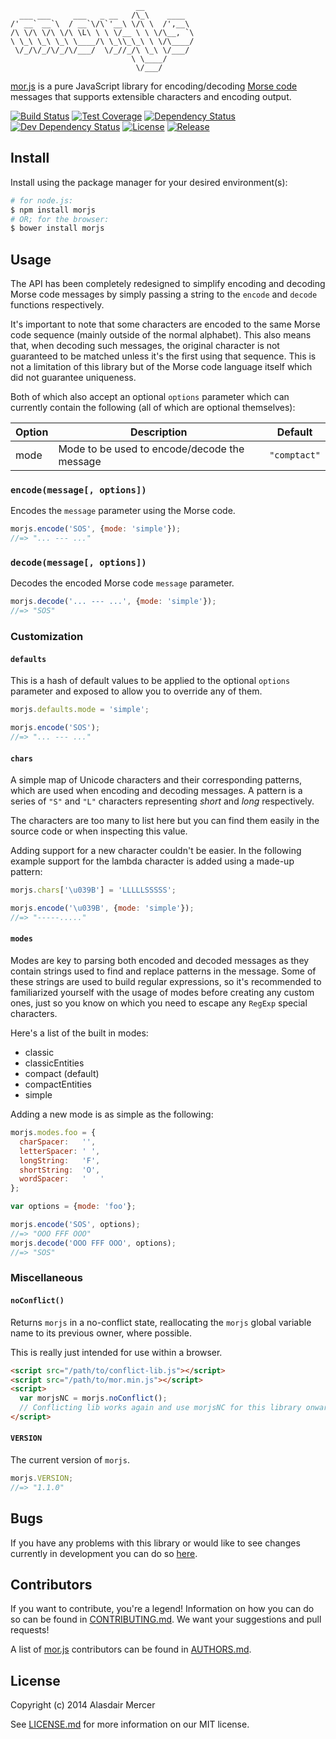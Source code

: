 ```
                            __
  ___ ___     ___   _ __   /\_\    ____
/' __` __`\  / __`\/\`'__\ \/\ \  /',__\
/\ \/\ \/\ \/\ \L\ \ \ \/__ \ \ \/\__, `\
\ \_\ \_\ \_\ \____/\ \_\\_\_\ \ \/\____/
 \/_/\/_/\/_/\/___/  \/_//_/\ \_\ \/___/
                           \ \____/
                            \/___/
```

[mor.js][0] is a pure JavaScript library for encoding/decoding [Morse code][3] messages that supports extensible
characters and encoding output.

[![Build Status](https://img.shields.io/codeship/af89a730-f72d-0132-2d2a-2ab52ec32728/develop.svg?style=flat-square)][1]
[![Test Coverage](https://img.shields.io/coveralls/neocotic/mor.js/develop.svg?style=flat-square)][11]
[![Dependency Status](https://img.shields.io/david/neocotic/mor.js.svg?style=flat-square)][4]
[![Dev Dependency Status](https://img.shields.io/david/dev/neocotic/mor.js.svg?style=flat-square)][5]
[![License](https://img.shields.io/github/license/neocotic/mor.js.svg?style=flat-square)][10]
[![Release](https://img.shields.io/github/tag/neocotic/mor.js.svg?style=flat-square)][5]

## Install

Install using the package manager for your desired environment(s):

``` bash
# for node.js:
$ npm install morjs
# OR; for the browser:
$ bower install morjs
```

## Usage

The API has been completely redesigned to simplify encoding and decoding Morse code messages by simply passing a
string to the `encode` and `decode` functions respectively.

It's important to note that some characters are encoded to the same Morse code sequence (mainly outside of the normal
alphabet). This also means that, when decoding such messages, the original character is not guaranteed to be matched
unless it's the first using that sequence. This is not a limitation of this library but of the Morse code language
itself which did not guarantee uniqueness.

Both of which also accept an optional `options` parameter which can currently contain the following (all of which are
optional themselves):

| Option | Description                                  | Default      |
| ------ | -------------------------------------------- | ------------ |
| mode   | Mode to be used to encode/decode the message | `"comptact"` |

### `encode(message[, options])`

Encodes the `message` parameter using the Morse code.

``` javascript
morjs.encode('SOS', {mode: 'simple'});
//=> "... --- ..."
```

### `decode(message[, options])`

Decodes the encoded Morse code `message` parameter.

``` javascript
morjs.decode('... --- ...', {mode: 'simple'});
//=> "SOS"
```

### Customization

#### `defaults`

This is a hash of default values to be applied to the optional `options` parameter and exposed to allow you to override
any of them.

``` javascript
morjs.defaults.mode = 'simple';

morjs.encode('SOS');
//=> "... --- ..."
```

#### `chars`

A simple map of Unicode characters and their corresponding patterns, which are used when encoding and decoding
messages. A pattern is a series of `"S"` and `"L"` characters representing *short* and *long* respectively.

The characters are too many to list here but you can find them easily in the source code or when inspecting this value.

Adding support for a new character couldn't be easier. In the following example support for the lambda character is
added using a made-up pattern:

``` javascript
morjs.chars['\u039B'] = 'LLLLLSSSSS';

morjs.encode('\u039B', {mode: 'simple'});
//=> "-----....."
```

#### `modes`

Modes are key to parsing both encoded and decoded messages as they contain strings used to find and replace patterns in
the message. Some of these strings are used to build regular expressions, so it's recommended to familiarized yourself
with the usage of modes before creating any custom ones, just so you know on which you need to escape any `RegExp`
special characters.

Here's a list of the built in modes:

- classic
- classicEntities
- compact (default)
- compactEntities
- simple

Adding a new mode is as simple as the following:

``` javascript
morjs.modes.foo = {
  charSpacer:   '',
  letterSpacer: ' ',
  longString:   'F',
  shortString:  'O',
  wordSpacer:   '   '
};

var options = {mode: 'foo'};

morjs.encode('SOS', options);
//=> "OOO FFF OOO"
morjs.decode('OOO FFF OOO', options);
//=> "SOS"
```

### Miscellaneous

#### `noConflict()`

Returns `morjs` in a no-conflict state, reallocating the `morjs` global variable name to its previous owner, where
possible.

This is really just intended for use within a browser.

``` html
<script src="/path/to/conflict-lib.js"></script>
<script src="/path/to/mor.min.js"></script>
<script>
  var morjsNC = morjs.noConflict();
  // Conflicting lib works again and use morjsNC for this library onwards...
</script>
```

#### `VERSION`

The current version of `morjs`.

``` javascript
morjs.VERSION;
//=> "1.1.0"
```

## Bugs

If you have any problems with this library or would like to see changes currently in development you can do so
[here][7].

## Contributors

If you want to contribute, you're a legend! Information on how you can do so can be found in [CONTRIBUTING.md][9]. We
want your suggestions and pull requests!

A list of [mor.js][0] contributors can be found in [AUTHORS.md][8].

## License

Copyright (c) 2014 Alasdair Mercer

See [LICENSE.md][10] for more information on our MIT license.

[0]: http://neocotic.com/mor.js
[1]: https://codeship.com/projects/86278
[2]: https://twitter.com/neocotic
[3]: https://en.wikipedia.org/wiki/Morse_code
[4]: https://david-dm.org/neocotic/mor.js
[5]: https://david-dm.org/neocotic/mor.js#info=devDependencies
[6]: https://github.com/neocotic/mor.js
[7]: https://github.com/neocotic/mor.js/issues
[8]: https://github.com/neocotic/mor.js/blob/master/AUTHORS.md
[9]: https://github.com/neocotic/mor.js/blob/master/CONTRIBUTING.md
[10]: https://github.com/neocotic/mor.js/blob/master/LICENSE.md
[11]: https://coveralls.io/r/neocotic/mor.js
